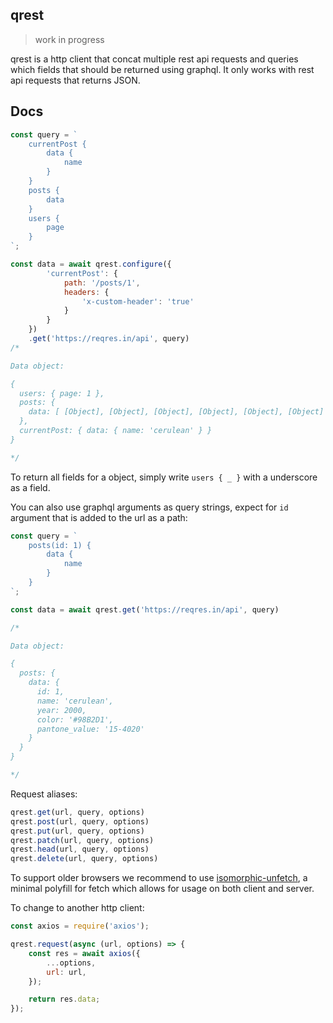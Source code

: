 ## qrest

> work in progress

qrest is a http client that concat multiple rest api requests and queries which fields that should be returned using graphql. It only works with rest api requests that returns JSON.

## Docs

```js
const query = `
    currentPost {
        data {
            name
        }
    }
    posts {
        data
    }
    users {
        page
    }
`;

const data = await qrest.configure({
        'currentPost': {
            path: '/posts/1',
            headers: {
                'x-custom-header': 'true'
            }
        }
    })
    .get('https://reqres.in/api', query)
/*

Data object:

{
  users: { page: 1 },
  posts: {
    data: [ [Object], [Object], [Object], [Object], [Object], [Object] ]
  },
  currentPost: { data: { name: 'cerulean' } }
}

*/
```

To return all fields for a object, simply write `users { _ }` with a underscore as a field.

You can also use graphql arguments as query strings, expect for `id` argument that is added to the url as a path:

```js
const query = `
    posts(id: 1) {
        data {
            name
        }
    }
`;

const data = await qrest.get('https://reqres.in/api', query)

/*

Data object:

{
  posts: {
    data: {
      id: 1,
      name: 'cerulean',
      year: 2000,
      color: '#98B2D1',
      pantone_value: '15-4020'
    }
  }
}

*/
```

Request aliases:

```js
qrest.get(url, query, options)
qrest.post(url, query, options)
qrest.put(url, query, options)
qrest.patch(url, query, options)
qrest.head(url, query, options)
qrest.delete(url, query, options)
```

To support older browsers we recommend to use [isomorphic-unfetch](https://github.com/developit/unfetch/tree/master/packages/isomorphic-unfetch), a minimal polyfill for fetch which allows for usage on both client and server.

To change to another http client:

```js
const axios = require('axios');

qrest.request(async (url, options) => {
    const res = await axios({
        ...options,
        url: url,
    });

    return res.data;
});
```